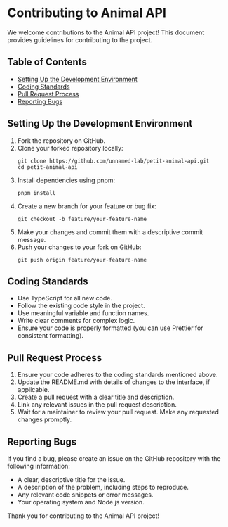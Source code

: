 # Contributing to Animal API

We welcome contributions to the Animal API project! This document provides guidelines for contributing to the project.

## Table of Contents

- [Setting Up the Development Environment](#setting-up-the-development-environment)
- [Coding Standards](#coding-standards)
- [Pull Request Process](#pull-request-process)
- [Reporting Bugs](#reporting-bugs)

## Setting Up the Development Environment

1. Fork the repository on GitHub.
2. Clone your forked repository locally:
   ```
   git clone https://github.com/unnamed-lab/petit-animal-api.git
   cd petit-animal-api
   ```
3. Install dependencies using pnpm:
   ```
   pnpm install
   ```
4. Create a new branch for your feature or bug fix:
   ```
   git checkout -b feature/your-feature-name
   ```
5. Make your changes and commit them with a descriptive commit message.
6. Push your changes to your fork on GitHub:
   ```
   git push origin feature/your-feature-name
   ```

## Coding Standards

- Use TypeScript for all new code.
- Follow the existing code style in the project.
- Use meaningful variable and function names.
- Write clear comments for complex logic.
- Ensure your code is properly formatted (you can use Prettier for consistent formatting).

## Pull Request Process

1. Ensure your code adheres to the coding standards mentioned above.
2. Update the README.md with details of changes to the interface, if applicable.
3. Create a pull request with a clear title and description.
4. Link any relevant issues in the pull request description.
5. Wait for a maintainer to review your pull request. Make any requested changes promptly.

## Reporting Bugs

If you find a bug, please create an issue on the GitHub repository with the following information:

- A clear, descriptive title for the issue.
- A description of the problem, including steps to reproduce.
- Any relevant code snippets or error messages.
- Your operating system and Node.js version.

Thank you for contributing to the Animal API project!
